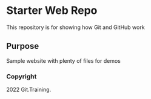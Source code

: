 # Starter Web Repo

This repository is for showing how Git and GitHub work

## Purpose

Sample website with plenty of files for demos

### Copyright

2022 Git.Training.
